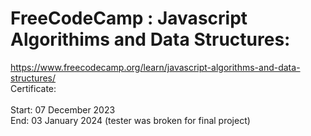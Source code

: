 # FreeCodeCamp : Javascript Algorithims and Data Structures:</br>
https://www.freecodecamp.org/learn/javascript-algorithms-and-data-structures/ </br>
Certificate:</br>
</br>
Start: 07 December 2023</br>
End: 03 January 2024 (tester was broken for final project) </br>
